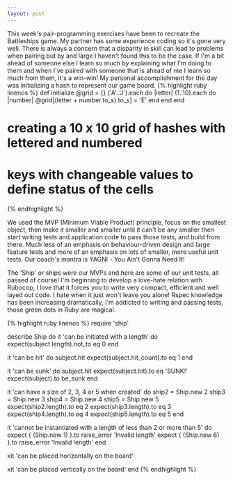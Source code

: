 ```yaml
---
layout: post
---
```

This week's pair-programming exercises have been to recreate the Battleships game.
My partner has some experience coding so it's gone very well.  There is always a concern that a disparity in skill can lead to problems when pairing but by and large I haven't found this to be the case.  If I'm a bit ahead of someone else I learn so much by explaining what I'm doing to them and when I've paired with someone that is ahead of me I learn so much from them, it's a win-win!
My personal accomplishment for the day was initializing a hash to represent our game board.
{% highlight ruby linenos %}
def initialize
  @grid = {}
  ('A'..'J').each do |letter|
    (1..10).each do |number|
      @grid[(letter + number.to_s).to_s] = 'E'
    end
  end
end
# creating a 10 x 10 grid of hashes with lettered and numbered
# keys with changeable values to define status of the cells
{% endhighlight %}
<!--more-->
We used the MVP (Minimum Viable Product) principle, focus on the smallest object, then make it smaller and smaller until it can't be any smaller then start writing tests and application code to pass those tests, and build from there.
Much less of an emphasis on behaviour-driven design and large feature tests and more of an emphasis on lots of smaller, more useful unit tests.  Our coach's mantra is YAGNI - You Ain't Gonna Need It!

The 'Ship' or ships were our MVPs and here are some of our unit tests, all passed of course!  I'm beginning to develop a love-hate relation with Rubocop, I love that it forces you to write very compact, efficient and well layed out code.  I hate when it just won't leave you alone!  Rspec knowledge has been increasing dramatically, I'm addicted to writing and passing tests, those green dots in Ruby are magical.

{% highlight ruby linenos %}
require 'ship'

describe Ship do
  it 'can be initiated with a length' do
    expect(subject.length).not_to eq 0
  end

  it 'can be hit' do
    subject.hit
    expect(subject.hit_count).to eq 1
  end

  it 'can be sunk' do
    subject.hit
    expect(subject.hit).to eq 'SUNK!'
    expect(subject).to be_sunk
  end

  it 'can have a size of 2, 3, 4 or 5 when created' do
    ship2 = Ship.new 2
    ship3 = Ship.new 3
    ship4 = Ship.new 4
    ship5 = Ship.new 5
    expect(ship2.length).to eq 2
    expect(ship3.length).to eq 3
    expect(ship4.length).to eq 4
    expect(ship5.length).to eq 5
  end

  it 'cannot be instantiated with a length of less than 2 or more than 5' do
    expect { (Ship.new 1) }.to raise_error 'Invalid length'
    expect { (Ship.new 6) }.to raise_error 'Invalid length'
  end

  xit 'can be placed horizontally on the board'

  xit 'can be placed vertically on the board'
end
{% endhighlight %}

